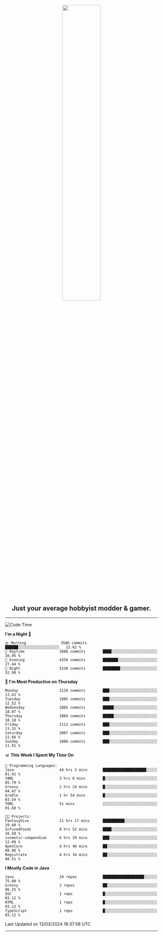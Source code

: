 <div align="center">
  <a href="https://apexmodder.xyz/"><img width="50%" height="50%" src="https://i.imgur.com/pc4HkGz.png"></a>
</div>
<h2 align="center">Just your average hobbyist modder & gamer.</h2>

---

<!--START_SECTION:waka-->
![Code Time](http://img.shields.io/badge/Code%20Time-884%20hrs%2032%20mins-blue)

**I'm a Night 🦉** 

```text
🌞 Morning                3586 commits        ██████░░░░░░░░░░░░░░░░░░░   22.62 % 
🌆 Daytime                2688 commits        ████░░░░░░░░░░░░░░░░░░░░░   16.95 % 
🌃 Evening                4350 commits        ███████░░░░░░░░░░░░░░░░░░   27.44 % 
🌙 Night                  5230 commits        ████████░░░░░░░░░░░░░░░░░   32.99 % 
```
📅 **I'm Most Productive on Thursday** 

```text
Monday                   2129 commits        ███░░░░░░░░░░░░░░░░░░░░░░   13.43 % 
Tuesday                  1985 commits        ███░░░░░░░░░░░░░░░░░░░░░░   12.52 % 
Wednesday                2865 commits        █████░░░░░░░░░░░░░░░░░░░░   18.07 % 
Thursday                 2869 commits        █████░░░░░░░░░░░░░░░░░░░░   18.10 % 
Friday                   2111 commits        ███░░░░░░░░░░░░░░░░░░░░░░   13.32 % 
Saturday                 2007 commits        ███░░░░░░░░░░░░░░░░░░░░░░   12.66 % 
Sunday                   1888 commits        ███░░░░░░░░░░░░░░░░░░░░░░   11.91 % 
```


📊 **This Week I Spent My Time On** 

```text
💬 Programming Languages: 
Java                     44 hrs 2 mins       ████████████████████░░░░░   81.92 % 
YAML                     3 hrs 6 mins        █░░░░░░░░░░░░░░░░░░░░░░░░   05.79 % 
Groovy                   2 hrs 24 mins       █░░░░░░░░░░░░░░░░░░░░░░░░   04.47 % 
Gradle                   1 hr 54 mins        █░░░░░░░░░░░░░░░░░░░░░░░░   03.54 % 
TOML                     51 mins             ░░░░░░░░░░░░░░░░░░░░░░░░░   01.60 % 

🐱‍💻 Projects: 
FantasyDice              21 hrs 17 mins      ██████████░░░░░░░░░░░░░░░   39.60 % 
InfusedFoods             8 hrs 52 mins       ████░░░░░░░░░░░░░░░░░░░░░   16.50 % 
cosmetic-compendium      6 hrs 29 mins       ███░░░░░░░░░░░░░░░░░░░░░░   12.09 % 
ApexCore                 4 hrs 48 mins       ██░░░░░░░░░░░░░░░░░░░░░░░   08.96 % 
Registrate               4 hrs 34 mins       ██░░░░░░░░░░░░░░░░░░░░░░░   08.51 % 
```

**I Mostly Code in Java** 

```text
Java                     24 repos            ███████████████████░░░░░░   75.00 % 
Groovy                   2 repos             ██░░░░░░░░░░░░░░░░░░░░░░░   06.25 % 
GSC                      1 repo              █░░░░░░░░░░░░░░░░░░░░░░░░   03.12 % 
HTML                     1 repo              █░░░░░░░░░░░░░░░░░░░░░░░░   03.12 % 
TypeScript               1 repo              █░░░░░░░░░░░░░░░░░░░░░░░░   03.12 % 
```




 Last Updated on 13/03/2024 18:37:58 UTC
<!--END_SECTION:waka-->

---
